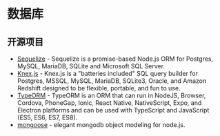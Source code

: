 # 数据库

## 开源项目

- [Sequelize](https://sequelize.org) - Sequelize is a promise-based Node.js ORM for Postgres, MySQL, MariaDB, SQLite and Microsoft SQL Server.
- [Knex.js](http://knexjs.org/) - Knex.js is a "batteries included" SQL query builder for Postgres, MSSQL, MySQL, MariaDB, SQLite3, Oracle, and Amazon Redshift designed to be flexible, portable, and fun to use.
- [TypeORM](https://typeorm.io/#/) - TypeORM is an ORM that can run in NodeJS, Browser, Cordova, PhoneGap, Ionic, React Native, NativeScript, Expo, and Electron platforms and can be used with TypeScript and JavaScript (ES5, ES6, ES7, ES8).
- [mongoose](https://mongoosejs.com) - elegant mongodb object modeling for node.js.
